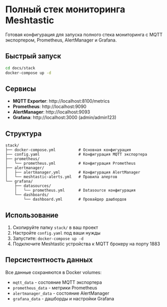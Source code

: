 # Полный стек мониторинга Meshtastic

Готовая конфигурация для запуска полного стека мониторинга с MQTT экспортером, Prometheus, AlertManager и Grafana.

## Быстрый запуск

```bash
cd docs/stack
docker-compose up -d
```

## Сервисы

- **MQTT Exporter**: http://localhost:8100/metrics
- **Prometheus**: http://localhost:9090
- **AlertManager**: http://localhost:9093
- **Grafana**: http://localhost:3000 (admin/admin123)

## Структура

```
stack/
├── docker-compose.yml          # Основная конфигурация
├── config.yaml                 # Конфигурация MQTT экспортера
├── prometheus/
│   └── prometheus.yml          # Конфигурация Prometheus
├── alertmanager/
│   ├── alertmanager.yml        # Конфигурация AlertManager
│   └── meshtastic-alerts.yml   # Правила алертов
└── grafana/
    ├── datasources/
    │   └── prometheus.yml      # Datasource конфигурация
    └── dashboards/
        └── dashboard.yml       # Провайдер дашбордов
```

## Использование

1. Скопируйте папку `stack/` в ваш проект
2. Настройте `config.yaml` под ваши нужды
3. Запустите: `docker-compose up -d`
4. Подключите Meshtastic устройства к MQTT брокеру на порту 1883

## Персистентность данных

Все данные сохраняются в Docker volumes:
- `mqtt_data` - состояние MQTT экспортера
- `prometheus_data` - метрики Prometheus
- `alertmanager_data` - состояние AlertManager
- `grafana_data` - дашборды и настройки Grafana
